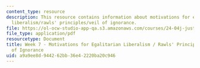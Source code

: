 ```yaml
---
content_type: resource
description: This resource contains information about motivations for egalitarian
  liberalism/rawls' principles/veil of ignorance.
file: https://ol-ocw-studio-app-qa.s3.amazonaws.com/courses/24-04j-justice-spring-2012/a9a9ee8d944262bb36e42220ba20c946_MIT24_04JS12_Week7.pdf
file_type: application/pdf
resourcetype: Document
title: Week 7 - Motivations for Egalitarian Liberalism / Rawls' Principles / Veil
  of Ignorance
uid: a9a9ee8d-9442-62bb-36e4-2220ba20c946
---
```

